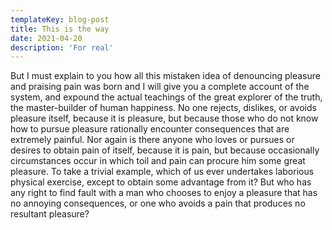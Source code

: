 ```yaml
---
templateKey: blog-post
title: This is the way
date: 2021-04-20
description: 'For real'
---
```


But I must explain to you how all this mistaken idea of
denouncing pleasure and praising pain was born and I will give you a complete
account of the system, and expound the actual teachings of the great explorer
of the truth, the master-builder of human happiness. No one rejects, dislikes,
or avoids pleasure itself, because it is pleasure, but because those who do
not know how to pursue pleasure rationally encounter consequences that are
extremely painful. Nor again is there anyone who loves or pursues or desires
to obtain pain of itself, because it is pain, but because occasionally
circumstances occur in which toil and pain can procure him some great
pleasure. To take a trivial example, which of us ever undertakes laborious
physical exercise, except to obtain some advantage from it? But who has any
right to find fault with a man who chooses to enjoy a pleasure that has no
annoying consequences, or one who avoids a pain that produces no resultant
pleasure?
